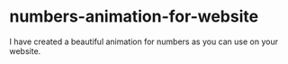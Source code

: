 # numbers-animation-for-website
I have created a beautiful animation for numbers as you can use on your website.
